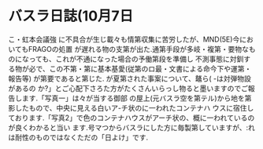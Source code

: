 # バスラ日誌(10月7日

こ・虹本会議強
に不具合が生じ載々も情第収集に苦労したが、MND(5E)今においてもFRAGOの処置
が遅れる物の支第が出た.通第手段が多岐・複第・要物なものになっても、これが不通になった場合の予働第段を準備し
不測事態に対釧する物が必で、この不第・第に基本基愛(従第のロ最・文書による命今下や運第・報告等)
が第要であると第じた.
が夏第された事案について、鼇ら(
-は対弾物設があるの
か?」とご心配下さろた方がたくさんいらっし物ると墨いますのでご報告します.「写真一」は々が当する御部
の屋上(元バスラ空を第テル)から地を第影したもので、中央に見える白いア-チ状のに一われたコンテナハ
ウスに宿住しております.「写真2」で色のコンテナハウスがアーチ状の、概に一われているのが良くわかると当い
ます.号マつからバスラにした方に毎製第していますが、:れは耐性のものではなくただの「日よけ」です.
